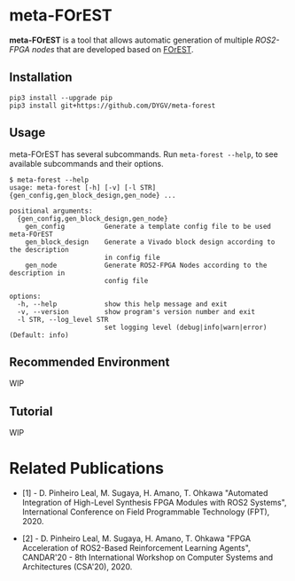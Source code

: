 # meta-FOrEST
**meta-FOrEST** is a tool that allows automatic generation of multiple *ROS2-FPGA nodes* that are developed based on [FOrEST](https://github.com/ros2-forest/forest).

## Installation

```
pip3 install --upgrade pip
pip3 install git+https://github.com/DYGV/meta-forest
```

## Usage
meta-FOrEST has several subcommands. Run `meta-forest --help`, to see available subcommands and their options.   

```
$ meta-forest --help
usage: meta-forest [-h] [-v] [-l STR] {gen_config,gen_block_design,gen_node} ...

positional arguments:
  {gen_config,gen_block_design,gen_node}
    gen_config          Generate a template config file to be used meta-FOrEST
    gen_block_design    Generate a Vivado block design according to the description
                        in config file
    gen_node            Generate ROS2-FPGA Nodes according to the description in
                        config file

options:
  -h, --help            show this help message and exit
  -v, --version         show program's version number and exit
  -l STR, --log_level STR
                        set logging level (debug|info|warn|error) (Default: info)
```

## Recommended Environment
WIP  

## Tutorial
WIP  

# Related Publications

- [1] - D. Pinheiro Leal, M. Sugaya, H. Amano, T. Ohkawa "Automated Integration of High-Level Synthesis FPGA Modules with ROS2 Systems", International Conference on Field Programmable Technology (FPT), 2020. 

- [2] - D. Pinheiro Leal, M. Sugaya, H. Amano, T. Ohkawa "FPGA Acceleration of ROS2-Based Reinforcement Learning Agents", CANDAR'20 - 8th International Workshop on Computer Systems and Architectures (CSA'20), 2020.

